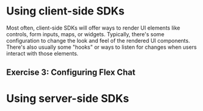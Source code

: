 # Using client-side SDKs

Most often, client-side SDKs will offer ways to render UI elements like
controls, form inputs, maps, or widgets. Typically, there's some configuration
to change the look and feel of the rendered UI components. There's also
usually some "hooks" or ways to listen for changes when users interact with
those elements.

## Exercise 3: Configuring Flex Chat






# Using server-side SDKs




